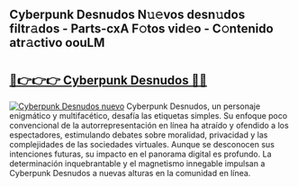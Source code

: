 ## Cyberpunk Desnudos N𝚞𝚎vos desn𝚞dos filtr𝚊dos - Parts-cxA F𝚘tos vid𝚎o - C𝚘ntenido atr𝚊ctivo oouLM

# <h2><a href="http://mb1hdf.tromn.icu/?c=Cyberpunk+Desnudos">🔗👉👉👉 Cyberpunk Desnudos 🔗🔗</a></h2>

[![Cyberpunk Desnudos nuevo](https://i.imgur.com/pEAQMta.gif)](http://mb1hdf.tromn.icu/?c=Cyberpunk+Desnudos)
Cyberpunk Desnudos, un personaje enigmático y multifacético, desafía las etiquetas simples. Su enfoque poco convencional de la autorrepresentación en línea ha atraído y ofendido a los espectadores, estimulando debates sobre moralidad, privacidad y las complejidades de las sociedades virtuales. Aunque se desconocen sus intenciones futuras, su impacto en el panorama digital es profundo. La determinación inquebrantable y el magnetismo innegable impulsan a Cyberpunk Desnudos a nuevas alturas en la comunidad en línea.
